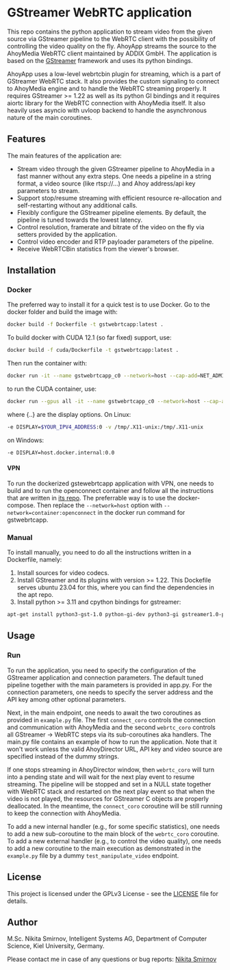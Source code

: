 # GStreamer WebRTC application
This repo contains the python application to stream video from the given source via GStreamer pipeline to the WebRTC client with the possibility of controlling the video quality on the fly. AhoyApp streams the source to the AhoyMedia WebRTC client maintained by ADDIX GmbH. The application is based on the [GStreamer](https://gstreamer.freedesktop.org/) framework and uses its python bindings.

AhoyApp uses a low-level webrtcbin plugin for streaming, which is a part of GStreamer WebRTC stack. It also provides the custom signaling to connect to AhoyMedia engine and to handle the WebRTC streaming properly. It requires GStreamer >= 1.22 as well as its python GI bindings and it requires aiortc library for the WebRTC connection with AhoyMedia itself. It also heavily uses asyncio with uvloop backend to handle the asynchronous nature of the main coroutines.

## Features
The main features of the application are:
* Stream video through the given GStreamer pipeline to AhoyMedia in a fast manner without any extra steps. One needs a pipeline in a string format, a video source (like rtsp://...) and Ahoy address/api key parameters to stream.
* Support stop/resume streaming with efficient resource re-allocation and self-restarting without any additional calls.
* Flexibly configure the GStreamer pipeline elements. By default, the pipeline is tuned towards the lowest latency.
* Control resolution, framerate and bitrate of the video on the fly via setters provided by the application.
* Control video encoder and RTP payloader parameters of the pipeline.
* Receive WebRTCBin statistics from the viewer's browser.


## Installation
### Docker
The preferred way to install it for a quick test is to use Docker. Go to the docker folder and build the image with:
```bash
docker build -f Dockerfile -t gstwebrtcapp:latest .
```
To build docker with CUDA 12.1 (so far fixed) support, use:
```bash
docker build -f cuda/Dockerfile -t gstwebrtcapp:latest .
```
Then run the container with:
```bash
docker run -it --name gstwebrtcapp_c0 --network=host --cap-add=NET_ADMIN {..} gstwebrtcapp:latest bash
```
to run the CUDA container, use:
```bash 
docker run --gpus all -it --name gstwebrtcapp_c0 --network=host --cap-add=NET_ADMIN {..} gstwebrtcapp:latest bash
```	
where {..} are the display options. On Linux:
```bash
-e DISPLAY=$YOUR_IPV4_ADDRESS:0 -v /tmp/.X11-unix:/tmp/.X11-unix
```
on Windows:
```bash
-e DISPLAY=host.docker.internal:0.0
```

#### VPN
To run the dockerized gstewebrtcapp application with VPN, one needs to build and to run the openconnect container and follow all the instructions that are written in [its repo](https://github.com/ducmthai/openconnect-as-a-container/tree/master). The preferrable way is to use the docker-compose. Then replace the ```--network=host``` option with ```--network=container:openconnect``` in the docker run command for gstwebrtcapp.

### Manual
To install manually, you need to do all the instructions written in a Dockerfile, namely:
1. Install sources for video codecs.
2. Install GStreamer and its plugins with version >= 1.22. This Dockefile serves ubuntu 23.04 for this, where you can find the dependencies in the apt repo.
3. Install python >= 3.11 and cpython bindings for gstreamer:
```bash
apt-get install python3-gst-1.0 python-gi-dev python3-gi gstreamer1.0-python3-plugin-loader
```

## Usage
### Run
To run the application, you need to specify the configuration of the GStreamer application and connection parameters. The default tuned pipeline together with the main parameters is provided in app.py. For the connection parameters, one needs to specify the server address and the API key among other optional parameters.

Next, in the main endpoint, one needs to await the two coroutines as provided in `example.py` file. The first `connect_coro` controls the connection and communication with AhoyMedia and the second `webrtc_coro` controls all GStreamer -> WebRTC steps via its sub-coroutines aka handlers. The main.py file contains an example of how to run the application. Note that it won't work unless the valid AhoyDirector URL, API key and video source are specified instead of the dummy strings. 

If one stops streaming in AhoyDirector window, then `webrtc_coro` will turn into a pending state and will wait for the next play event to resume streaming. The pipeline will be stopped and set in a NULL state together with WebRTC stack and restarted on the next play event so that when the video is not played, the resources for GStreamer C objects are properly deallocated. In the meantime, the `connect_coro` coroutine will be still running to keep the connection with AhoyMedia.

To add a new internal handler (e.g., for some specific statistics), one needs to add a new sub-coroutine to the main block of the `webrtc_coro` coroutine. To add a new external handler (e.g., to control the video quality), one needs to add a new coroutine to the main execution as demonstrated in the `example.py` file by a dummy `test_manipulate_video` endpoint.

## License
This project is licensed under the GPLv3 License - see the [LICENSE](LICENSE) file for details.

## Author
M.Sc. Nikita Smirnov, Intelligent Systems AG, Department of Computer Science, Kiel University, Germany.

Please contact me in case of any questions or bug reports: [Nikita Smirnov](mailto:nsm@informatik.uni-kiel.de)





